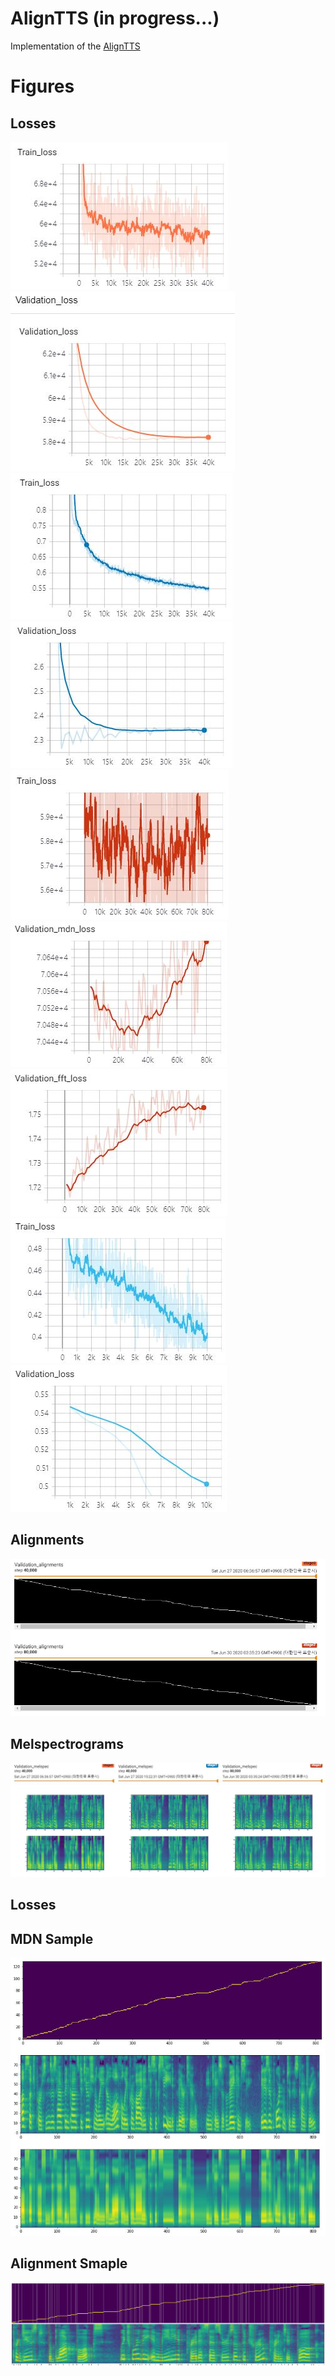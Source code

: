 # AlignTTS (in progress...)
Implementation of the [AlignTTS](https://arxiv.org/abs/2003.01950)  

# Figures
## Losses  
<img src="figures/stage0_train_loss.JPG">  
<img src="figures/stage0_val_loss.JPG">  
<img src="figures/stage1_train_loss.JPG">  
<img src="figures/stage1_val_loss.JPG">  
<img src="figures/stage2_train_loss.JPG">  
<img src="figures/stage2_val_mdn_loss.JPG">  
<img src="figures/stage2_val_fft_loss.JPG">  
<img src="figures/stage3_train_loss.JPG">  
<img src="figures/stage3_val_loss.JPG">  

## Alignments  
<img src="figures/alignments.JPG">  

## Melspectrograms  
<img src="figures/melspecs.JPG">  

## Losses  
## MDN Sample  
<img src="figures/mdn sample.JPG">  

## Alignment Smaple
<img src="figures/align.png">  
